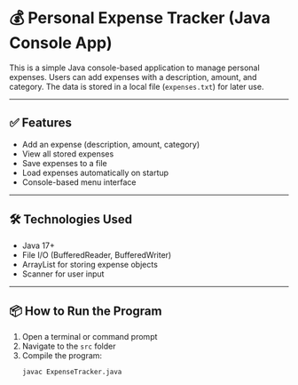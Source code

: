 # 💰 Personal Expense Tracker (Java Console App)

This is a simple Java console-based application to manage personal expenses. Users can add expenses with a description, amount, and category. The data is stored in a local file (`expenses.txt`) for later use.

---

## ✅ Features

- Add an expense (description, amount, category)
- View all stored expenses
- Save expenses to a file
- Load expenses automatically on startup
- Console-based menu interface

---

## 🛠 Technologies Used

- Java 17+
- File I/O (BufferedReader, BufferedWriter)
- ArrayList for storing expense objects
- Scanner for user input

---

## 📦 How to Run the Program

1. Open a terminal or command prompt
2. Navigate to the `src` folder
3. Compile the program:
   ```bash
   javac ExpenseTracker.java
